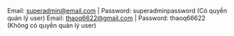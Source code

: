Email: superadmin@email.com  | Password: superadminpassword (Có quyền quản lý user)
Email: thaoq6622@gmail.com   | Password: thaoq66622 (Không có quyền quản lý user)
